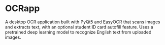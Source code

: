 # OCRapp
A desktop OCR application built with PyQt5 and EasyOCR that scans images and extracts text, with an optional student ID card autofill feature. Uses a pretrained deep learning model to recognize English text from uploaded images.
